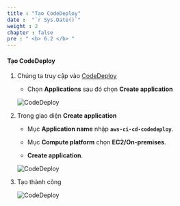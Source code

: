 ```yaml
---
title : "Tạo CodeDeploy"
date :  "`r Sys.Date()`" 
weight : 2
chapter : false
pre : " <b> 6.2 </b> "
---
```


#### Tạo CodeDeploy

1. Chúng ta truy cập vào [CodeDeploy](https://ap-southeast-1.console.aws.amazon.com/codesuite/codedeploy/applications?region=ap-southeast-1)

    - Chọn **Applications** sau đó chọn **Create application**

    ![CodeDeploy](/aws-fcj-workshop-001/6-CodeDeploy/1.png) 

2. Trong giao diện **Create application**

    - Mục **Application name** nhập **```aws-ci-cd-codedeploy```**.

    - Mục **Compute platform** chọn **EC2/On-premises**.

    - **Create application**.

    ![CodeDeploy](/aws-fcj-workshop-001/6-CodeDeploy/2.png)

3. Tạo thành công

    ![CodeDeploy](/aws-fcj-workshop-001/6-CodeDeploy/3.png)


